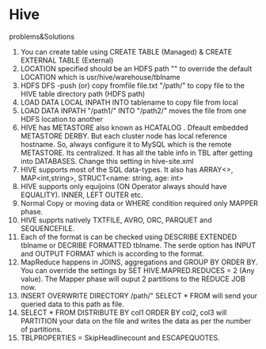 # Hive
problems&amp;Solutions


1) You can create table using CREATE TABLE (Managed) & CREATE EXTERNAL TABLE (External) 
2) LOCATION specified should be an HDFS path "" to override the default LOCATION which is usr/hive/warehouse/tblname
3) HDFS DFS -push (or) copy fromfile file.txt "/path/" to copy file to the HIVE table directory path (HDFS path)
4) LOAD DATA LOCAL INPATH INTO tablename to copy file from local
5) LOAD DATA INPATH "/path1/" INTO "/path2/" moves the file from one HDFS location to another
6) HIVE has METASTORE also known as HCATALOG . Dfeault embedded METASTORE DERBY. But each cluster node has local reference hostname. So, always configure it to MySQL which is the remote METASTORE. Its centralized. It has all the table info in TBL after getting into DATABASES. Change this setting in hive-site.xml
7) HIVE supports most of the SQL data-types. It also has ARRAY<>, MAP<int,string>, STRUCT<name: string, age: int>
8) HIVE supports only equijoins (ON Operator always should have EQUALITY). INNER, LEFT OUTER etc.
9) Normal Copy or moving data or WHERE condition required only MAPPER phase.
10) HIVE supprts natively TXTFILE, AVRO, ORC, PARQUET and SEQUENCEFILE.
11) Each of the format is can be checked using DESCRIBE EXTENDED tblname or DECRIBE FORMATTED tblname. The serde option has INPUT and OUTPUT FORMAT  which is according to the format.
12) MapReduce happens in JOINS, aggregations and GROUP BY ORDER BY. You can override the settings by SET HIVE.MAPRED.REDUCES = 2 (Any value). The Mapper phase will ouput 2 partitions to the REDUCE JOB now.
13) INSERT OVERWRITE DIRECTORY /path/"
    SELECT * FROM will send your queried data to this path as file.
14) SELECT * FROM DISTRIBUTE BY col1 ORDER BY col2, col3 will PARTITION your data on the file and writes the data as per the number of partitions.
15) TBLPROPERTIES = SkipHeadlinecount and ESCAPEQUOTES.
